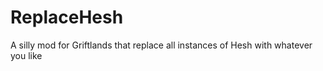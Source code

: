 # ReplaceHesh
 A silly mod for Griftlands that replace all instances of Hesh with whatever you like
